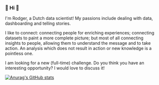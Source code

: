 ### :wave: Hi :wave:

I'm Rodger, a Dutch data scientist! My passions include dealing with data, dashboarding and telling stories. 

I like to connect: connecting people for enriching experiences; connecting datasets to paint a more complete picture; but most of all connecting insights to people, allowing them to understand the message and to take action. An analysis which does not result in action or new knowledge is a pointless one. 

I am looking for a new (full-time) challenge. Do you think you have an interesting opportunity? I would love to discuss it!

[![Anurag's GitHub stats](https://github-readme-stats.vercel.app/api?username=RodgervanderHeijden&hide=contribs,stars&count_private=true&show_icons=true&theme=dark)](https://github.com/anuraghazra/github-readme-stats) 
